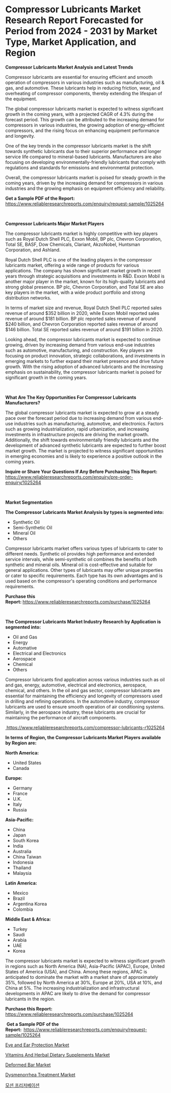 <p><h1>Compressor Lubricants Market Research Report Forecasted for Period from 2024 -  2031 by Market Type, Market Application, and Region</h1></p><p><strong>Compressor Lubricants Market Analysis and Latest Trends</strong></p>
<p><p>Compressor lubricants are essential for ensuring efficient and smooth operation of compressors in various industries such as manufacturing, oil & gas, and automotive. These lubricants help in reducing friction, wear, and overheating of compressor components, thereby extending the lifespan of the equipment.</p><p>The global compressor lubricants market is expected to witness significant growth in the coming years, with a projected CAGR of 4.3% during the forecast period. This growth can be attributed to the increasing demand for compressors in various industries, the growing adoption of energy-efficient compressors, and the rising focus on enhancing equipment performance and longevity.</p><p>One of the key trends in the compressor lubricants market is the shift towards synthetic lubricants due to their superior performance and longer service life compared to mineral-based lubricants. Manufacturers are also focusing on developing environmentally-friendly lubricants that comply with regulations and standards for emissions and environmental protection.</p><p>Overall, the compressor lubricants market is poised for steady growth in the coming years, driven by the increasing demand for compressors in various industries and the growing emphasis on equipment efficiency and reliability.</p></p>
<p><strong>Get a Sample PDF of the Report:&nbsp;</strong> <a href="https://www.reliableresearchreports.com/enquiry/request-sample/1025264">https://www.reliableresearchreports.com/enquiry/request-sample/1025264</a></p>
<p>&nbsp;</p>
<p><strong>Compressor Lubricants Major Market Players</strong></p>
<p><p>The compressor lubricants market is highly competitive with key players such as Royal Dutch Shell PLC, Exxon Mobil, BP plc, Chevron Corporation, Total SE, BASF, Dow Chemicals, Clariant, AkzoNobel, Huntsman Corporation, and Ashland.</p><p>Royal Dutch Shell PLC is one of the leading players in the compressor lubricants market, offering a wide range of products for various applications. The company has shown significant market growth in recent years through strategic acquisitions and investments in R&D. Exxon Mobil is another major player in the market, known for its high-quality lubricants and strong global presence. BP plc, Chevron Corporation, and Total SE are also key players in the market, with a wide product portfolio and strong distribution networks.</p><p>In terms of market size and revenue, Royal Dutch Shell PLC reported sales revenue of around $352 billion in 2020, while Exxon Mobil reported sales revenue of around $181 billion. BP plc reported sales revenue of around $240 billion, and Chevron Corporation reported sales revenue of around $146 billion. Total SE reported sales revenue of around $191 billion in 2020.</p><p>Looking ahead, the compressor lubricants market is expected to continue growing, driven by increasing demand from various end-use industries such as automotive, manufacturing, and construction. Key players are focusing on product innovation, strategic collaborations, and investments in emerging markets to further expand their market presence and drive future growth. With the rising adoption of advanced lubricants and the increasing emphasis on sustainability, the compressor lubricants market is poised for significant growth in the coming years.</p></p>
<p>&nbsp;</p>
<p><strong>What Are The Key Opportunities For Compressor Lubricants Manufacturers?</strong></p>
<p><p>The global compressor lubricants market is expected to grow at a steady pace over the forecast period due to increasing demand from various end-use industries such as manufacturing, automotive, and electronics. Factors such as growing industrialization, rapid urbanization, and increasing investments in infrastructure projects are driving the market growth. Additionally, the shift towards environmentally friendly lubricants and the development of advanced synthetic lubricants are expected to further boost market growth. The market is projected to witness significant opportunities in emerging economies and is likely to experience a positive outlook in the coming years.</p></p>
<p><strong>Inquire or Share Your Questions If Any Before Purchasing This Report:</strong> <a href="https://www.reliableresearchreports.com/enquiry/pre-order-enquiry/1025264">https://www.reliableresearchreports.com/enquiry/pre-order-enquiry/1025264</a></p>
<p>&nbsp;</p>
<p><strong>Market Segmentation</strong></p>
<p><strong>The Compressor Lubricants Market Analysis by types is segmented into:</strong></p>
<p><ul><li>Synthetic Oil</li><li>Semi-Synthetic Oil</li><li>Mineral Oil</li><li>Others</li></ul></p>
<p><p>Compressor lubricants market offers various types of lubricants to cater to different needs. Synthetic oil provides high performance and extended service intervals, while semi-synthetic oil combines the benefits of both synthetic and mineral oils. Mineral oil is cost-effective and suitable for general applications. Other types of lubricants may offer unique properties or cater to specific requirements. Each type has its own advantages and is used based on the compressor's operating conditions and performance requirements.</p></p>
<p><strong>Purchase this Report:&nbsp;</strong><a href="https://www.reliableresearchreports.com/purchase/1025264">https://www.reliableresearchreports.com/purchase/1025264</a></p>
<p>&nbsp;</p>
<p><strong>The Compressor Lubricants Market Industry Research by Application is segmented into:</strong></p>
<p><ul><li>Oil and Gas</li><li>Energy</li><li>Automative</li><li>Electrical and Electronics</li><li>Aerospace</li><li>Chemical</li><li>Others</li></ul></p>
<p><p>Compressor lubricants find application across various industries such as oil and gas, energy, automotive, electrical and electronics, aerospace, chemical, and others. In the oil and gas sector, compressor lubricants are essential for maintaining the efficiency and longevity of compressors used in drilling and refining operations. In the automotive industry, compressor lubricants are used to ensure smooth operation of air conditioning systems. Similarly, in the aerospace industry, these lubricants are crucial for maintaining the performance of aircraft components.</p></p>
<p><a href="https://www.reliableresearchreports.com/compressor-lubricants-r1025264">&nbsp;https://www.reliableresearchreports.com/compressor-lubricants-r1025264</a></p>
<p><strong>In terms of Region, the Compressor Lubricants Market Players available by Region are:</strong></p>
<p>
    <p> <strong> North America: </strong>
        <ul>
            <li>United States</li>
            <li>Canada</li>
        </ul>
        </p> 
    <p> <strong> Europe: </strong>
        <ul>
            <li>Germany</li>
            <li>France</li>
            <li>U.K.</li>
            <li>Italy</li>
            <li>Russia</li>
        </ul>
        </p> 
    <p> <strong> Asia-Pacific: </strong>
        <ul>
            <li>China</li>
            <li>Japan</li>
            <li>South Korea</li>
            <li>India</li>
            <li>Australia</li>
            <li>China Taiwan</li>
            <li>Indonesia</li>
            <li>Thailand</li>
            <li>Malaysia</li>
        </ul>
        </p> 
    <p> <strong> Latin America: </strong>
        <ul>
            <li>Mexico</li>
            <li>Brazil</li>
            <li>Argentina Korea</li>
            <li>Colombia</li>
        </ul>
        </p> 
    <p> <strong> Middle East & Africa: </strong>
        <ul>
            <li>Turkey</li>
            <li>Saudi</li>
            <li>Arabia</li>
            <li>UAE</li>
            <li>Korea</li>
        </ul>
    </p>
    </p>
<p><p>The compressor lubricants market is expected to witness significant growth in regions such as North America (NA), Asia-Pacific (APAC), Europe, United States of America (USA), and China. Among these regions, APAC is anticipated to dominate the market with a market share of approximately 35%, followed by North America at 30%, Europe at 20%, USA at 10%, and China at 5%. The increasing industrialization and infrastructural developments in APAC are likely to drive the demand for compressor lubricants in the region.</p></p>
<p><strong>Purchase this Report: </strong><a href="https://www.reliableresearchreports.com/purchase/1025264">https://www.reliableresearchreports.com/purchase/1025264</a></p>
<p>&nbsp;<strong>Get a Sample PDF of the Report:&nbsp;&nbsp;</strong><a href="https://www.reliableresearchreports.com/enquiry/request-sample/1025264">https://www.reliableresearchreports.com/enquiry/request-sample/1025264</a></p>
<p><strong></strong></p>
<p><p><a href="https://www.linkedin.com/pulse/eye-ear-protection-market-furnishes-information-share-trends-e3k8e">Eye and Ear Protection Market</a></p><p><a href="https://github.com/jhcraigie/Market-Research-Report-List-3/blob/main/vitamins-and-herbal-dietary-supplements-market.md">Vitamins And Herbal Dietary Supplements Market</a></p><p><a href="https://www.linkedin.com/pulse/deformed-bar-market-outlook-industry-overview-forecast-2024-ulzte">Deformed Bar Market</a></p><p><a href="https://github.com/sonuprakash1/Market-Research-Report-List-2/blob/main/dysmenorrhea-treatment-market.md">Dysmenorrhea Treatment Market</a></p><p><a href="https://github.com/Elenrrera7685/Market-Research-Report-List-1/blob/main/393458552246.md">모션 프리저베이션</a></p></p>